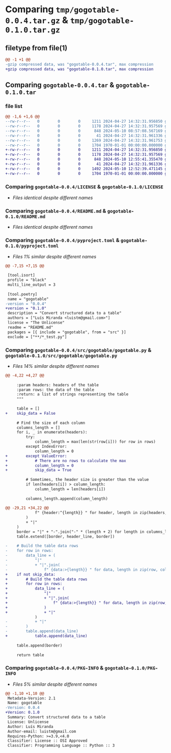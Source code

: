 # Comparing `tmp/gogotable-0.0.4.tar.gz` & `tmp/gogotable-0.1.0.tar.gz`

## filetype from file(1)

```diff
@@ -1 +1 @@
-gzip compressed data, was "gogotable-0.0.4.tar", max compression
+gzip compressed data, was "gogotable-0.1.0.tar", max compression
```

## Comparing `gogotable-0.0.4.tar` & `gogotable-0.1.0.tar`

### file list

```diff
@@ -1,6 +1,6 @@
--rw-r--r--   0        0        0     1211 2024-04-27 14:32:31.956850 gogotable-0.0.4/LICENSE
--rw-r--r--   0        0        0     1178 2024-04-27 14:32:31.957569 gogotable-0.0.4/README.md
--rw-r--r--   0        0        0      848 2024-05-10 08:57:08.567169 gogotable-0.0.4/pyproject.toml
--rw-r--r--   0        0        0       41 2024-04-27 14:32:31.961336 gogotable-0.0.4/src/gogotable/__init__.py
--rw-r--r--   0        0        0     1269 2024-04-27 14:32:31.961753 gogotable-0.0.4/src/gogotable/gogotable.py
--rw-r--r--   0        0        0     1704 1970-01-01 00:00:00.000000 gogotable-0.0.4/PKG-INFO
+-rw-r--r--   0        0        0     1211 2024-04-27 14:32:31.956850 gogotable-0.1.0/LICENSE
+-rw-r--r--   0        0        0     1178 2024-04-27 14:32:31.957569 gogotable-0.1.0/README.md
+-rw-r--r--   0        0        0      848 2024-05-10 12:55:41.355470 gogotable-0.1.0/pyproject.toml
+-rw-r--r--   0        0        0       41 2024-04-27 14:32:31.961336 gogotable-0.1.0/src/gogotable/__init__.py
+-rw-r--r--   0        0        0     1492 2024-05-10 12:52:39.471145 gogotable-0.1.0/src/gogotable/gogotable.py
+-rw-r--r--   0        0        0     1704 1970-01-01 00:00:00.000000 gogotable-0.1.0/PKG-INFO
```

### Comparing `gogotable-0.0.4/LICENSE` & `gogotable-0.1.0/LICENSE`

 * *Files identical despite different names*

### Comparing `gogotable-0.0.4/README.md` & `gogotable-0.1.0/README.md`

 * *Files identical despite different names*

### Comparing `gogotable-0.0.4/pyproject.toml` & `gogotable-0.1.0/pyproject.toml`

 * *Files 1% similar despite different names*

```diff
@@ -7,15 +7,15 @@
 
 [tool.isort]
 profile = "black"
 multi_line_output = 3
 
 [tool.poetry]
 name = "gogotable"
-version = "0.0.4"
+version = "0.1.0"
 description = "Convert structured data to a table"
 authors = ["Luís Miranda <luistm@gmail.com>"]
 license = "The Unlicense"
 readme = "README.md"
 packages = [{ include = "gogotable", from = "src" }]
 exclude = ["**/*_test.py"]
```

### Comparing `gogotable-0.0.4/src/gogotable/gogotable.py` & `gogotable-0.1.0/src/gogotable/gogotable.py`

 * *Files 14% similar despite different names*

```diff
@@ -4,22 +4,27 @@
 
     :param headers: headers of the table
     :param rows: the data of the table
     :return: a list of strings representing the table
     """
 
     table = []
+    skip_data = False
 
     # Find the size of each column
     columns_length = []
     for i, _ in enumerate(headers):
         try:
             column_length = max(len(str(row[i])) for row in rows)
         except IndexError:
             column_length = 0
+        except ValueError:
+            # There are no rows to calculate the max
+            column_length = 0
+            skip_data = True
 
         # Sometimes, the header size is greater than the value
         if len(headers[i]) > column_length:
             column_length = len(headers[i])
 
         columns_length.append(column_length)
 
@@ -29,21 +34,22 @@
             f" {header:^{length}} " for header, length in zip(headers, columns_length)
         )
         + "|"
     )
     border = "|" + "-".join("-" * (length + 2) for length in columns_length) + "|"
     table.extend([border, header_line, border])
 
-    # Build the table data rows
-    for row in rows:
-        data_line = (
-            "|"
-            + "|".join(
-                f" {data:>{length}} " for data, length in zip(row, columns_length)
+    if not skip_data:
+        # Build the table data rows
+        for row in rows:
+            data_line = (
+                "|"
+                + "|".join(
+                    f" {data:>{length}} " for data, length in zip(row, columns_length)
+                )
+                + "|"
             )
-            + "|"
-        )
-        table.append(data_line)
+            table.append(data_line)
 
     table.append(border)
 
     return table
```

### Comparing `gogotable-0.0.4/PKG-INFO` & `gogotable-0.1.0/PKG-INFO`

 * *Files 5% similar despite different names*

```diff
@@ -1,10 +1,10 @@
 Metadata-Version: 2.1
 Name: gogotable
-Version: 0.0.4
+Version: 0.1.0
 Summary: Convert structured data to a table
 License: Unlicense
 Author: Luís Miranda
 Author-email: luistm@gmail.com
 Requires-Python: >=3.9,<4.0
 Classifier: License :: OSI Approved
 Classifier: Programming Language :: Python :: 3
```

